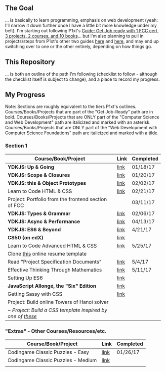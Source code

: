 ## The Goal

... is basically to learn programming, emphasis on web development (yeah: I'll narrow it down further once I have a little bit more knowledge under my belt). I'm starting out following P1xt's [Guide: Get Job ready with 1 FCC cert, 3 projects, 2 courses, and 10 books](https://forum.freecodecamp.com/t/computer-guide-get-job-ready-with-1-fcc-cert-3-projects-2-courses-and-10-books/64027)... but I'm also planning to pull in projects/steps from P1xt's other two guides [here](https://forum.freecodecamp.com/t/computer-guide-computer-science-and-web-development-comprehensive-path/64470) and [here](https://forum.freecodecamp.com/t/computer-guide-web-development-with-computer-science-foundations-comprehensive-path/64516), and may end up switching over to one or the other entirely, depending on how things go.

## This Repository

... is both an outline of the path I'm following (checklist to follow - although the checklist itself is subject to change), and a place to record my progress.

## My Progress

Note: Sections are roughly equivalent to the tiers P1xt's outlines. Courses/Books/Projects that are part of the "Get Job-Ready" path are in bold. Courses/Books/Projects that are ONLY part of the "Computer Science and Web Development" path are italicized and marked with an asterisk. Courses/Books/Projects that are ONLY part of the "Web Development with Computer Science Foundations" path are italicized and marked with a tilde.

### Section 1

| Course/Book/Project | Link | Completed |
| ------------------- | ---- | --------- |
| **YDKJS: Up & Going** | [link](https://github.com/getify/You-Dont-Know-JS) | 01/18/17 |
| **YDKJS: Scope & Closures** | [link](https://github.com/getify/You-Dont-Know-JS) | 01/20/17 |
| **YDKJS: this & Object Prototypes** | [link](https://github.com/getify/You-Dont-Know-JS) | 02/02/17 |
| Learn to Code HTML & CSS | [link](http://learn.shayhowe.com/html-css/) | 02/21/17 |
| Project: Portfolio from the frontend section of FCC | | 03/11/17 |
| **YDKJS: Types & Grammar** | [link](https://github.com/getify/You-Dont-Know-JS) | 02/06/17 |
| **YDKJS: Async & Performance** | [link](https://github.com/getify/You-Dont-Know-JS) | 04/13/17 |
| **YDKJS: ES6 & Beyond** | [link](https://github.com/getify/You-Dont-Know-JS) | 4/21/17 |
| **CS50 (on edX)** | [link](https://www.edx.org/course/introduction-computer-science-harvardx-cs50x) |  |
| Learn to Code Advanced HTML & CSS | [link](http://learn.shayhowe.com/advanced-html-css/) | 5/25/17 |
| Clone [this](https://creativemarket.com/ikonome/686585-Material-Resume-Blue/screenshots/#screenshot2) online resume template | | |
| Read "Project Specification Documents" | [link](http://www.pixelearth.net/pages/project-specification) | 5/4/17 |
| Effective Thinking Through Mathematics | [link](https://www.edx.org/course/effective-thinking-through-mathematics-utaustinx-ut-9-01x-0) | 5/11/17 |
| Setting Up ES6 | [link](https://leanpub.com/setting-up-es6/read) | |
| **JavaScript Allongé, the "Six" Edition** | [link](https://leanpub.com/javascriptallongesix) | |
| Getting Sassy with CSS | [link](http://www.sassshop.com/#/) | |
| Project: Build online Towers of Hanoi solver | | |
| ~ *Project: Build a CSS template inspired by one of [these](https://forum.freecodecamp.com/clicks/track?url=http%3A%2F%2Fwww.free-css.com%2Ffree-css-templates&post_id=118073&topic_id=64516)* | |

### "Extras" - Other Courses/Resources/etc.

| Course/Book/Project | Link | Completed |
| ------------------- | ---- | --------- |
| Codingame Classic Puzzles - Easy | [link](https://www.codingame.com/) | 01/26/17 |
| Codingame Classic Puzzles - Medium | [link](https://www.codingame.com/) | |
|  |  |  |
